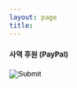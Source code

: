 ```yaml
---
layout: page
title:
---
```

<h4 style="text-align:left;"><font size="2">사역 후원 (PayPal)</font></h4><a href="https://www.paypal.com/cgi-bin/webscr?cmd=_s-xclick&hosted_button_id=3VQCELJZVD8QE" style="line-height: 1.5;"><input type="image" src="https://www.paypalobjects.com/en_US/i/btn/btn_donate_LG.gif"></a>
